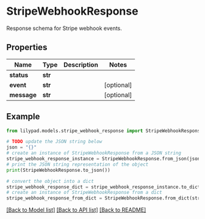 # StripeWebhookResponse

Response schema for Stripe webhook events.

## Properties

Name | Type | Description | Notes
------------ | ------------- | ------------- | -------------
**status** | **str** |  | 
**event** | **str** |  | [optional] 
**message** | **str** |  | [optional] 

## Example

```python
from lilypad.models.stripe_webhook_response import StripeWebhookResponse

# TODO update the JSON string below
json = "{}"
# create an instance of StripeWebhookResponse from a JSON string
stripe_webhook_response_instance = StripeWebhookResponse.from_json(json)
# print the JSON string representation of the object
print(StripeWebhookResponse.to_json())

# convert the object into a dict
stripe_webhook_response_dict = stripe_webhook_response_instance.to_dict()
# create an instance of StripeWebhookResponse from a dict
stripe_webhook_response_from_dict = StripeWebhookResponse.from_dict(stripe_webhook_response_dict)
```
[[Back to Model list]](../README.md#documentation-for-models) [[Back to API list]](../README.md#documentation-for-api-endpoints) [[Back to README]](../README.md)


